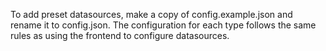 To add preset datasources, make a copy of config.example.json and rename it to config.json.
The configuration for each type follows the same rules as using the frontend to configure datasources.
